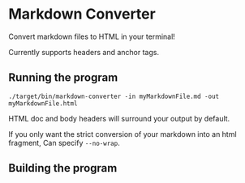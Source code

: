 # Markdown Converter

Convert markdown files to HTML in your terminal!

Currently supports headers and anchor tags.

## Running the program
`./target/bin/markdown-converter -in myMarkdownFile.md -out myMarkdownFile.html` 

HTML doc and body headers will surround your output by default.

If you only want the strict conversion of your markdown into an html fragment, 
Can specify `--no-wrap`. 

## Building the program


